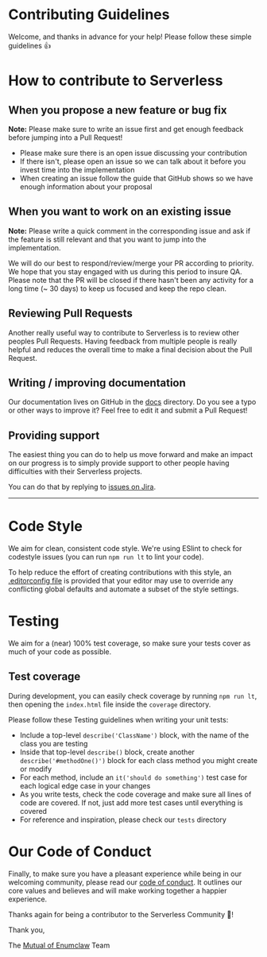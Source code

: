 # Contributing Guidelines

Welcome, and thanks in advance for your help! Please follow these simple guidelines :+1:

# How to contribute to Serverless

## When you propose a new feature or bug fix

**Note:** Please make sure to write an issue first and get enough feedback before jumping into a Pull Request!

- Please make sure there is an open issue discussing your contribution
- If there isn't, please open an issue so we can talk about it before you invest time into the implementation
- When creating an issue follow the guide that GitHub shows so we have enough information about your proposal

## When you want to work on an existing issue

**Note:** Please write a quick comment in the corresponding issue and ask if the feature is still relevant and that you want to jump into the implementation.

We will do our best to respond/review/merge your PR according to priority. We hope that you stay engaged with us during this period to insure QA. Please note that the PR will be closed if there hasn't been any activity for a long time (~ 30 days) to keep us focused and keep the repo clean.

## Reviewing Pull Requests

Another really useful way to contribute to Serverless is to review other peoples Pull Requests. Having feedback from multiple people is really helpful and reduces the overall time to make a final decision about the Pull Request.

## Writing / improving documentation

Our documentation lives on GitHub in the [docs](docs) directory. Do you see a typo or other ways to improve it? Feel free to edit it and submit a Pull Request!

## Providing support

The easiest thing you can do to help us move forward and make an impact on our progress is to simply provide support to other people having difficulties with their Serverless projects.

You can do that by replying to [issues on Jira](https://mutualofenumclaw.atlassian.net/secure/RapidBoard.jspa?rapidView=5&view=planning.nodetail).

---

# Code Style

We aim for clean, consistent code style. We're using ESlint to check for codestyle issues (you can run `npm run lt` to lint your code).

To help reduce the effort of creating contributions with this style, an [.editorconfig file](http://editorconfig.org/) is provided that your editor may use to override any conflicting global defaults and automate a subset of the style settings.

# Testing

We aim for a (near) 100% test coverage, so make sure your tests cover as much of your code as possible.

## Test coverage

During development, you can easily check coverage by running `npm run lt`, then opening the `index.html` file inside the `coverage` directory.

Please follow these Testing guidelines when writing your unit tests:

-  Include a top-level `describe('ClassName')` block, with the name of the class you are testing
-  Inside that top-level `describe()` block, create another `describe('#methodOne()')` block for each class method you might create or modify
-  For each method, include an `it('should do something')` test case for each logical edge case in your changes
-  As you write tests, check the code coverage and make sure all lines of code are covered.  If not, just add more test cases until everything is covered
-  For reference and inspiration, please check our `tests` directory

# Our Code of Conduct

Finally, to make sure you have a pleasant experience while being in our welcoming community, please read our [code of conduct](CODE_OF_CONDUCT.md). It outlines our core values and believes and will make working together a happier experience.

Thanks again for being a contributor to the Serverless Community :tada:!

Thank you,

The [Mutual of Enumclaw](http://mutualofenumclaw.com) Team
